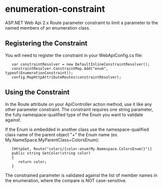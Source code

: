 # enumeration-constraint
ASP.NET Web Api 2.x Route parameter constraint to limit a parameter to the named members of an enumeration class.

## Registering the Constraint
You will need to register the constraint in your WebApiConfig.cs file:
       
       var constraintResolver = new DefaultInlineConstraintResolver();
       constraintResolver.ConstraintMap.Add("enum", typeof(EnumerationConstraint));
       config.MapHttpAttributeRoutes(constraintResolver);

## Using the Constraint
In the Route attribute on your ApiController action method, use it like any other parameter constraint.
The constraint requires one string parameter, the fully namespace-qualified type of the Enum
you want to validate against.

If the Enum is embedded in another class use the namespace-qualified class name of the parent
object "+" the Enum name (ex. My.NameSpace.MyParentClass+ColorsEnum):
    
       [HttpGet, Route("colors/{color:enum(My.Namespace.ColorsEnum)}")]
       public string GetColor(string color)
       {
          return color;
       }

The constrained parameter is validated against the list of member names in the enumeration,
where the compare is NOT case-sensitive.
